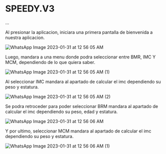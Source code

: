 # SPEEDY.V3
...

Al presionar la aplicacion, iniciara una primera pantalla de bienvenida a nuestra aplicacion.

![WhatsApp Image 2023-01-31 at 12 56 05 AM](https://user-images.githubusercontent.com/115562720/215678148-6a89dd55-89fd-4ce2-9516-d38c3cf85fd7.jpeg)

Luego, mandara a una menu donde podra seleccionar entre BMR, IMC Y MCM, dependiendo de lo que quiera saber.

![WhatsApp Image 2023-01-31 at 12 56 05 AM (1)](https://user-images.githubusercontent.com/115562720/215678418-e8f741ae-559d-4991-b1ec-8413657c36a0.jpeg)

Al seleccionar IMC mandara al apartado de calcular el imc dependiendo su peso y estatura.

![WhatsApp Image 2023-01-31 at 12 56 05 AM (2)](https://user-images.githubusercontent.com/115562720/215678972-971f6789-583c-4faf-b70c-0e1016aff9d1.jpeg)

Se podra retroceder para poder seleccionar BRM mandara al apartado de calcular el imc dependiendo su peso, edad y estatura.

![WhatsApp Image 2023-01-31 at 12 56 06 AM](https://user-images.githubusercontent.com/115562720/215679109-80c323d1-ff20-49d1-b4a4-897221d7a6e2.jpeg)

Y por ultimo,  seleccionar MCM  mandara al apartado de calcular el imc dependiendo su peso y estatura.

![WhatsApp Image 2023-01-31 at 12 56 06 AM (1)](https://user-images.githubusercontent.com/115562720/215679355-0bf64d0b-73a5-4150-ab40-daf38c4afc57.jpeg)
